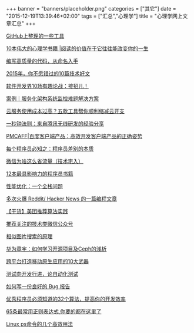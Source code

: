 +++
banner = "banners/placeholder.png"
categories = ["其它"]
date = "2015-12-19T13:39:46+02:00"
tags = ["汇总","心理学"]
title = "心理学网上文章汇总"
+++

[GitHub上整理的一些工具](https://mp.weixin.qq.com/s?__biz=MjM5MDI5MjAyMA==&mid=401350659&idx=2&sn=dee5a485c67a6c0af9f7e6c6b32530e8&scene=0&key=41ecb04b05111003c68c7b7faeb33b9da7c125940473b3093dc475808927b5e1614d1982b1ee351134028a43ee77f94d&ascene=0&uin=MTM0ODQyNTk1&devicetype=iMac+MacBookAir7%2C1+OSX+OSX+10.10.5+build(14F1021)&version=11020201&pass_ticket=OUgFBuA2yqcV7ExJVNrQtm5NukTejEXnNHTun2M8jg8%3D)

[10本伟大的心理学书籍 |阅读的价值在于它往往能改变你的一生](http://toutiao.com/a5351608352/?iid=2940383259&app=news_article&tt_from=weixin&utm_source=weixin&utm_medium=toutiao_ios&utm_campaign=client_share&wxshare_count=1)

[编写高质量的代码，从命名入手](https://mp.weixin.qq.com/s?__biz=MzA4MjEyNTA5Mw==&mid=210573078&idx=1&sn=51885aeeaa7552a4c23fe4f1506cb328&scene=4&srcid=0903JR3hCeD9etD0NzLPTq4d&key=41ecb04b05111003f93fe72f7f2f71c5f14047639eeaa53ed163f4a32223166f68df5b02b549c0de32d881cc18aec5f9&ascene=0&uin=MTM0ODQyNTk1&devicetype=iMac+MacBookAir7%2C1+OSX+OSX+10.10.5+build(14F1021)&version=11020201&pass_ticket=OUgFBuA2yqcV7ExJVNrQtm5NukTejEXnNHTun2M8jg8%3D)

[2015年，你不愿错过的10篇技术好文](https://mp.weixin.qq.com/s?__biz=MjM5MDE0Mjc4MA==&mid=402002243&idx=1&sn=5b0eee66674c197051f7c46e7cfb86d2&scene=0&key=41ecb04b051110037e57205051df40f14948cce9f0568b10306417f02ce8d51c5077b2610ee6d4f2fc299794073596a3&ascene=0&uin=MTM0ODQyNTk1&devicetype=iMac+MacBookAir7%2C1+OSX+OSX+10.10.5+build(14F1021)&version=11020201&pass_ticket=OUgFBuA2yqcV7ExJVNrQtm5NukTejEXnNHTun2M8jg8%3D)

[软件开发界10场有趣论战：接招儿！](https://mp.weixin.qq.com/s?__biz=MzA4NDIzNzMwMw==&mid=204262896&idx=1&sn=adc233d54e4a6b3887406e76597ac7b0&key=41ecb04b05111003e0117d0e7bef44a9926dfc26053cce0281677f3168432bdedadc06db5ab8ac76fa5a8d3f6b5d28cd&ascene=0&uin=MTM0ODQyNTk1&devicetype=iMac+MacBookAir7%2C1+OSX+OSX+10.10.5+build(14F1021)&version=11020201&pass_ticket=OUgFBuA2yqcV7ExJVNrQtm5NukTejEXnNHTun2M8jg8%3D)

[案例｜服务化架构系统监控难题解决方案](https://mp.weixin.qq.com/s?__biz=MjM5MDE0Mjc4MA==&mid=400374109&idx=1&sn=7f344cbbc8a7095371f425d0e423df54&scene=0&uin=MTM0ODQyNTk1&key=41ecb04b05111003dc0a7007af97cfd1b7cdd44205ad5191e0b60ec72bc04f879221e13807b71d19cf5b990f5cccb221&devicetype=iMac+MacBookAir7%2C1+OSX+OSX+10.10.5+build(14F1021)&version=11020201&lang=zh_CN&pass_ticket=OUgFBuA2yqcV7ExJVNrQtm5NukTejEXnNHTun2M8jg8%3D)

[云服务使用成本过高？五款工具帮你顺利缩减云开支](https://mp.weixin.qq.com/s?__biz=MjM5MDI5MjAyMA==&mid=206608895&idx=3&sn=0ae51062933c5e6b3eae17eb63fac891&key=41ecb04b05111003d561a717baa7a38837cd5496e9e0ee84a693ba107acd8757d948a9c6e2f24c11350095e112768ff9&ascene=0&uin=MTM0ODQyNTk1&devicetype=iMac+MacBookAir7%2C1+OSX+OSX+10.10.5+build(14F1021)&version=11020201&pass_ticket=OUgFBuA2yqcV7ExJVNrQtm5NukTejEXnNHTun2M8jg8%3D)

[一秒钟法则：来自腾讯无线研发的经验分享](http://www.infoq.com/cn/articles/1sec-rule-from-tencent?from=timeline&isappinstalled=0)

[PMCAFF|百度客户端产品：高效开发客户端产品的正确姿势](https://mp.weixin.qq.com/s?__biz=MjM5NDEwMjg2MA==&mid=213373026&idx=2&sn=3f361e44501c31f58049a45f5f0d10ae&scene=0&key=41ecb04b05111003750a3ccb5471ae1a1b2a577095be972d59a8698d6a500b3ed95e1577a6046efc4f327acd465be804&ascene=0&uin=MTM0ODQyNTk1&devicetype=iMac+MacBookAir7%2C1+OSX+OSX+10.10.5+build(14F1021)&version=11020201&pass_ticket=OUgFBuA2yqcV7ExJVNrQtm5NukTejEXnNHTun2M8jg8%3D)

[每个程序员必知之：程序员差别的本质](https://mp.weixin.qq.com/s?__biz=MzA4NDIzNzMwMw==&mid=400804383&idx=3&sn=0fd967d49465633d8c568c90b69018fb&scene=0&key=41ecb04b05111003b1c724852eca6b61aa74065a20f39c0a0cc764b546e472a5981fadf0be86082b91da067621ab20f3&ascene=0&uin=MTM0ODQyNTk1&devicetype=iMac+MacBookAir7%2C1+OSX+OSX+10.10.5+build(14F1021)&version=11020201&pass_ticket=OUgFBuA2yqcV7ExJVNrQtm5NukTejEXnNHTun2M8jg8%3D)

[微信为啥这么省流量（技术宅入）](https://mp.weixin.qq.com/s?__biz=MjM5ODYxMDA5OQ==&mid=400163013&idx=1&sn=911cf71925e2ba50d47955a713134acb&scene=0&key=41ecb04b05111003fb632a07ea30bbb4f43b5a7fe119e0bb7f50d8bfd29b30aaf87d79dc8ec6993dd73f1e9ae0a0c2a8&ascene=0&uin=MTM0ODQyNTk1&devicetype=iMac+MacBookAir7%2C1+OSX+OSX+10.10.5+build(14F1021)&version=11020201&pass_ticket=OUgFBuA2yqcV7ExJVNrQtm5NukTejEXnNHTun2M8jg8%3D)

[12本最具影响力的程序员书籍](https://mp.weixin.qq.com/s?__biz=MzA4NDIzNzMwMw==&mid=402528285&idx=2&sn=581abfc9ab8c4d3c82a18d28a9e2ffe6&scene=0&key=41ecb04b05111003180cf2fdfe6e42079c2b2a738653a66367a593874513b4203c87abfe6de3f975824505567ee0cabc&ascene=0&uin=MTM0ODQyNTk1&devicetype=iMac+MacBookAir7%2C1+OSX+OSX+10.10.5+build(14F1021)&version=11020201&pass_ticket=OUgFBuA2yqcV7ExJVNrQtm5NukTejEXnNHTun2M8jg8%3D)

[性能优化：一个全栈问题](https://mp.weixin.qq.com/s?__biz=MzAwNjMxNjQzNA==&mid=207920976&idx=1&sn=ff867ed62858990c4254213361a17fbf&key=41ecb04b051110031fb3b267348db4bbe7e96ee9ef24ef2eb0096b40d38a5f0180a83537bdfa82f0cb597c0d296c21ec&ascene=0&uin=MTM0ODQyNTk1&devicetype=iMac+MacBookAir7%2C1+OSX+OSX+10.10.5+build(14F1021)&version=11020201&pass_ticket=OUgFBuA2yqcV7ExJVNrQtm5NukTejEXnNHTun2M8jg8%3D)

[多次火爆 Reddit/ Hacker News 的一篇编程文章](https://mp.weixin.qq.com/s?__biz=MjM5OTM0MzIwMQ==&mid=210096445&idx=3&sn=bec9cb4e3276b1bab8a1e4b349ed4521&scene=0&key=41ecb04b0511100327276443fbfec33f2a45584c3b696794d8f39296f944293eb1151d6f8ec17c9a0fcb008a65ba7277&ascene=0&uin=MTM0ODQyNTk1&devicetype=iMac+MacBookAir7%2C1+OSX+OSX+10.10.5+build(14F1021)&version=11020201&pass_ticket=OUgFBuA2yqcV7ExJVNrQtm5NukTejEXnNHTun2M8jg8%3D)

[【干货】美团推荐算法实践](https://mp.weixin.qq.com/s?__biz=MjM5ODIzNDQ3Mw==&mid=202944919&idx=1&sn=98d617e318420b0bcf451d4c3def31ce&scene=2&key=41ecb04b0511100340e9eb0f4b152162315eb7fa7fac7d778c3778ee9a306d388c4f29dee59d425da1f2055463719e39&ascene=0&uin=MTM0ODQyNTk1&devicetype=iMac+MacBookAir7%2C1+OSX+OSX+10.10.5+build(14F1021)&version=11020201&pass_ticket=OUgFBuA2yqcV7ExJVNrQtm5NukTejEXnNHTun2M8jg8%3D)

[推荐关注的技术类微信公众号](https://mp.weixin.qq.com/s?__biz=MjM5MDI5MjAyMA==&mid=206412069&idx=1&sn=bda9f2fdf1e19fc98a401ab8f64cd041&scene=2&key=41ecb04b05111003c59f11a3fbd3e2bf71971f6f344d70d9b94646bf21cca9a650c079cf054b0baf2efb546890a5767d&ascene=0&uin=MTM0ODQyNTk1&devicetype=iMac+MacBookAir7%2C1+OSX+OSX+10.10.5+build(14F1021)&version=11020201&pass_ticket=OUgFBuA2yqcV7ExJVNrQtm5NukTejEXnNHTun2M8jg8%3D)

[相似图片搜索的原理](https://mp.weixin.qq.com/s?__biz=MjM5OTA1MDUyMA==&mid=206760823&idx=1&sn=67a77be4b7072ea4cd2b92cf950580a8&key=41ecb04b05111003bd213c5740ae0e834576c61444044db4b8af399779bf525e05e70242fdc0649176655a0648a920ec&ascene=0&uin=MTM0ODQyNTk1&devicetype=iMac+MacBookAir7%2C1+OSX+OSX+10.10.5+build(14F1021)&version=11020201&pass_ticket=OUgFBuA2yqcV7ExJVNrQtm5NukTejEXnNHTun2M8jg8%3D)

[华为章宇：如何学习开源项目及Ceph的浅析](https://mp.weixin.qq.com/s?__biz=MjM5MjAwODM4MA==&mid=200513209&idx=1&sn=254009905cd2b8e926bc3915a51c5a4b&key=41ecb04b0511100380bf6fd3d4adfecc95380f9a30cdd4afb10e06bdd6040235724b8057822ed9dc81a06bad8e4d8581&ascene=0&uin=MTM0ODQyNTk1&devicetype=iMac+MacBookAir7%2C1+OSX+OSX+10.10.5+build(14F1021)&version=11020201&pass_ticket=OUgFBuA2yqcV7ExJVNrQtm5NukTejEXnNHTun2M8jg8%3D)

[跨平台打造移动原生应用的10大武器](https://mp.weixin.qq.com/mp/appmsg/show?__biz=MjM5MjAwODM4MA==&appmsgid=10001232&itemidx=1&sign=91c03c16ed615dee60faf493e9fe2630&uin=MTM0ODQyNTk1&key=41ecb04b05111003017cb382726337678e64c6ea51d9fa4314fbbd6ca764c9b0988088a1eff1cf7aae06814c8e6e7c00&ascene=0&pass_ticket=OUgFBuA2yqcV7ExJVNrQtm5NukTejEXnNHTun2M8jg8%3D)

[测试向开发行进，论自动化测试](https://mp.weixin.qq.com/s?__biz=MjM5NjQ4MzI5MA==&mid=401835767&idx=1&sn=847a2ad195d312674fe6e67f4470736e&scene=0&key=41ecb04b051110039a199dcc6e6b4191c5d6253d111f59a6e4a65ce511aea812e3945b918d7060b5b2a86ddd7a9d42c7&ascene=0&uin=MTM0ODQyNTk1&devicetype=iMac+MacBookAir7%2C1+OSX+OSX+10.10.5+build(14F1021)&version=11020201&pass_ticket=OUgFBuA2yqcV7ExJVNrQtm5NukTejEXnNHTun2M8jg8%3D)

[如何写一份良好的 Bug 报告](https://mp.weixin.qq.com/s?__biz=MjM5MzA0OTkwMA==&mid=210478795&idx=2&sn=148b793fcad9f7e768e8cacc3cb1b1b3&key=41ecb04b05111003df50eee907932c9eef0c788cb2136b0b989103faa502c3f8cf743e1966d268e324a322824d7c0b05&ascene=0&uin=MTM0ODQyNTk1&devicetype=iMac+MacBookAir7%2C1+OSX+OSX+10.10.5+build(14F1021)&version=11020201&pass_ticket=OUgFBuA2yqcV7ExJVNrQtm5NukTejEXnNHTun2M8jg8%3D)

[优秀程序员必须知道的32个算法，提高你的开发效率](https://mp.weixin.qq.com/s?__biz=MjM5OTM0MzIwMQ==&mid=206186721&idx=3&sn=31bda96beee96e4c76818ed96a1ecb72&key=41ecb04b05111003ba2f8d7891131bd08d7f3ed272d34e799cd389003346d0136e187adac101a07b99f3476377aa2cfa&ascene=0&uin=MTM0ODQyNTk1&devicetype=iMac+MacBookAir7%2C1+OSX+OSX+10.10.5+build(14F1021)&version=11020201&pass_ticket=OUgFBuA2yqcV7ExJVNrQtm5NukTejEXnNHTun2M8jg8%3D)

[65条最常用正则表达式,你要的都在这里了](https://mp.weixin.qq.com/s?__biz=MzA4NDIzNzMwMw==&mid=402528285&idx=1&sn=7773986165d93dba38d832f74b39413e&scene=0&key=41ecb04b05111003cfaf23bd4cbb829511fad9acea02c0a26e206dda4e5966983ede8f7ae55c517c53a8c92b15ce8e1f&ascene=0&uin=MTM0ODQyNTk1&devicetype=iMac+MacBookAir7%2C1+OSX+OSX+10.10.5+build(14F1021)&version=11020201&pass_ticket=OUgFBuA2yqcV7ExJVNrQtm5NukTejEXnNHTun2M8jg8%3D)

[Linux ps命令的几个高效用法](https://mp.weixin.qq.com/s?__biz=MzA4Nzc4MjI4MQ==&mid=401235349&idx=1&sn=2627d8a158e551131e46073fb02e65aa&scene=0&key=41ecb04b05111003a1de43815def67af512bc5c07c1408c0e9974a13d0dae6eacdfbfdf6e142bb6cb875fa0cb477fbc3&ascene=0&uin=MTM0ODQyNTk1&devicetype=iMac+MacBookAir7%2C1+OSX+OSX+10.10.5+build(14F1021)&version=11020201&pass_ticket=OUgFBuA2yqcV7ExJVNrQtm5NukTejEXnNHTun2M8jg8%3D)












